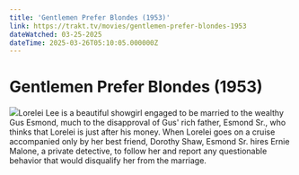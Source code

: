 ```yaml
---
title: 'Gentlemen Prefer Blondes (1953)' 
link: https://trakt.tv/movies/gentlemen-prefer-blondes-1953
dateWatched: 03-25-2025
dateTime: 2025-03-26T05:10:05.000000Z
---
```

# Gentlemen Prefer Blondes (1953)

![](https://walter-r2.trakt.tv/images/movies/000/000/602/fanarts/thumb/1e4ac3d89e.jpg)Lorelei Lee is a beautiful showgirl engaged to be married to the wealthy Gus Esmond, much to the disapproval of Gus' rich father, Esmond Sr., who thinks that Lorelei is just after his money. When Lorelei goes on a cruise accompanied only by her best friend, Dorothy Shaw, Esmond Sr. hires Ernie Malone, a private detective, to follow her and report any questionable behavior that would disqualify her from the marriage.